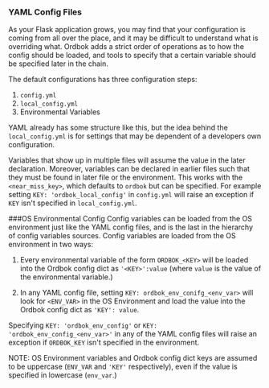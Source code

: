 ### YAML Config Files
As your Flask application grows, you may find that your configuration is coming from all over the place, and it may be difficult to understand what is overriding what. Ordbok adds a strict order of operations as to how the config should be loaded, and tools to specify that a certain variable should be specified later in the chain.

The default configurations has three configuration steps:

1. `config.yml`
2. `local_config.yml`
3. Environmental Variables

YAML already has some structure like this, but the idea behind the `local_config.yml` is for settings that may be dependent of a developers own configuration.

Variables that show up in multiple files will assume the value in the later declaration. Moreover, variables can be declared in earlier files such that they must be found in later file or the environment. This works with the `<near_miss_key>`, which defaults to `ordbok` but can be specified. For example setting `KEY: 'ordbok_local_config'` in `config.yml` will raise an exception if `KEY` isn't specified in `local_config.yml`.

###OS Environmental Config
Config variables can be loaded from the OS environment just like the YAML config files, and is the last in the hierarchy of config variables sources. Config variables are loaded from the OS environment in two ways:

1. Every environmental variable of the form `ORDBOK_<KEY>` will be loaded into the Ordbok config dict as `'<KEY>':value` (where `value` is the value of the environmental variable.)

2. In any YAML config file, setting `KEY: ordbok_env_conifg_<env_var>` will look for `<ENV_VAR>` in the OS Environment and load the value into the Ordbok config dict as `'KEY': value`.

Specifying `KEY: 'ordbok_env_config'` or `KEY: 'ordbok_env_config_<env_var>'` in any of the YAML config files will raise an exception if `ORDBOK_KEY` isn't specified in the environment.

NOTE: OS Environment variables and Ordbok config dict keys are assumed to be uppercase (`ENV_VAR` and `'KEY'` respectively), even if the value is specified in lowercase (`env_var`.)
